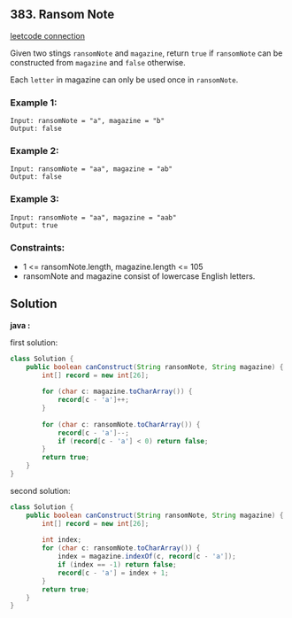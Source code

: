 ## 383. Ransom Note

[leetcode connection](https://leetcode.com/problems/ransom-note/)

Given two stings `ransomNote` and `magazine`, return `true` if `ransomNote` can be constructed from `magazine` and `false` otherwise.

Each `letter` in magazine can only be used once in `ransomNote`.

### Example 1:
```
Input: ransomNote = "a", magazine = "b"
Output: false
```

### Example 2:
```
Input: ransomNote = "aa", magazine = "ab"
Output: false
```

### Example 3:
```
Input: ransomNote = "aa", magazine = "aab"
Output: true
```

### Constraints:

* 1 <= ransomNote.length, magazine.length <= 105
* ransomNote and magazine consist of lowercase English letters.

## Solution

**java :**

first solution:
```java
class Solution {
    public boolean canConstruct(String ransomNote, String magazine) {
        int[] record = new int[26];
        
        for (char c: magazine.toCharArray()) {
            record[c - 'a']++;
        }
        
        for (char c: ransomNote.toCharArray()) {
            record[c - 'a']--;
            if (record[c - 'a'] < 0) return false;
        }
        return true;
    }
}
```

second solution:
```java
class Solution {
    public boolean canConstruct(String ransomNote, String magazine) {
        int[] record = new int[26];
        
        int index;
        for (char c: ransomNote.toCharArray()) {
            index = magazine.indexOf(c, record[c - 'a']);
            if (index == -1) return false;
            record[c - 'a'] = index + 1;
        }
        return true;
    }
}
```